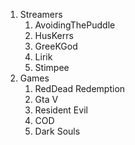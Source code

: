 1. Streamers
   1. AvoidingThePuddle
    2. HusKerrs
    3. GreeKGod
    4. Lirik
    5. Stimpee
2. Games
    1. RedDead Redemption
    2. Gta V
    3. Resident Evil
    4. COD
    5. Dark Souls
